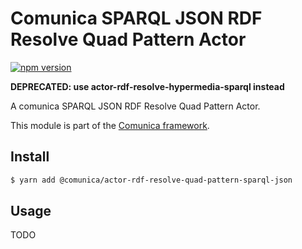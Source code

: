 # Comunica SPARQL JSON RDF Resolve Quad Pattern Actor

[![npm version](https://badge.fury.io/js/%40comunica%2Factor-rdf-resolve-quad-pattern-sparql-json.svg)](https://www.npmjs.com/package/@comunica/actor-rdf-resolve-quad-pattern-sparql-json)

**DEPRECATED: use actor-rdf-resolve-hypermedia-sparql instead**

A comunica SPARQL JSON RDF Resolve Quad Pattern Actor.

This module is part of the [Comunica framework](https://github.com/comunica/comunica).

## Install

```bash
$ yarn add @comunica/actor-rdf-resolve-quad-pattern-sparql-json
```

## Usage

TODO
